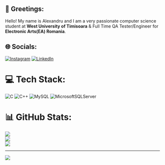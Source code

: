 ## 👋 **Greetings:**
Hello! My name is Alexandru and I am a very passionate computer science student at **West University of Timisoara** & Full Time QA Tester/Engineer for **Electronic Arts(EA) Romania**.

## 🌐 Socials:
[![Instagram](https://img.shields.io/badge/Instagram-%23E4405F.svg?logo=Instagram&logoColor=white)](https://instagram.com/daniel.eftenie07) [![LinkedIn](https://img.shields.io/badge/LinkedIn-%230077B5.svg?logo=linkedin&logoColor=white)](https://linkedin.com/in/https://www.linkedin.com/in/alexandru-daniel-eftenie-3b7998247/) 

# 💻 Tech Stack:
![C](https://img.shields.io/badge/c-%2300599C.svg?style=for-the-badge&logo=c&logoColor=white) ![C++](https://img.shields.io/badge/c++-%2300599C.svg?style=for-the-badge&logo=c%2B%2B&logoColor=white) ![MySQL](https://img.shields.io/badge/mysql-%2300000f.svg?style=for-the-badge&logo=mysql&logoColor=white) ![MicrosoftSQLServer](https://img.shields.io/badge/Microsoft%20SQL%20Server-CC2927?style=for-the-badge&logo=microsoft%20sql%20server&logoColor=white)
# 📊 GitHub Stats:
![](https://github-readme-stats.vercel.app/api?username=aeftenie03&theme=dark&hide_border=false&include_all_commits=false&count_private=false)<br/>
![](https://github-readme-streak-stats.herokuapp.com/?user=aeftenie03&theme=dark&hide_border=false)<br/>
![](https://github-readme-stats.vercel.app/api/top-langs/?username=aeftenie03&theme=dark&hide_border=false&include_all_commits=false&count_private=false&layout=compact)

---
[![](https://visitcount.itsvg.in/api?id=aeftenie03&icon=0&color=0)](https://visitcount.itsvg.in)

<!-- Proudly created with GPRM ( https://gprm.itsvg.in ) -->
